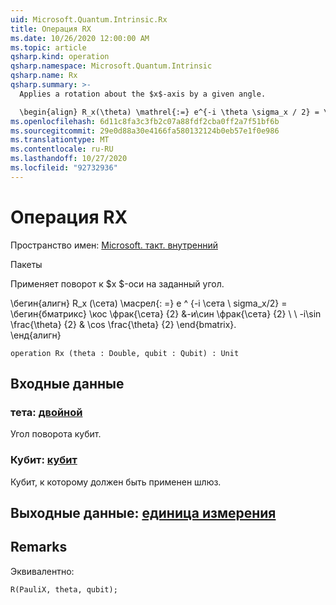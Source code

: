 ```yaml
---
uid: Microsoft.Quantum.Intrinsic.Rx
title: Операция RX
ms.date: 10/26/2020 12:00:00 AM
ms.topic: article
qsharp.kind: operation
qsharp.namespace: Microsoft.Quantum.Intrinsic
qsharp.name: Rx
qsharp.summary: >-
  Applies a rotation about the $x$-axis by a given angle.

  \begin{align} R_x(\theta) \mathrel{:=} e^{-i \theta \sigma_x / 2} = \begin{bmatrix} \cos \frac{\theta}{2} & -i\sin \frac{\theta}{2}  \\\\ -i\sin \frac{\theta}{2} & \cos \frac{\theta}{2} \end{bmatrix}. \end{align}
ms.openlocfilehash: 6d11c8fa3c3fb2c07a88fdf2cba0ff2a7f51bf6b
ms.sourcegitcommit: 29e0d88a30e4166fa580132124b0eb57e1f0e986
ms.translationtype: MT
ms.contentlocale: ru-RU
ms.lasthandoff: 10/27/2020
ms.locfileid: "92732936"
---
```

# <a name="rx-operation"></a>Операция RX

Пространство имен: [Microsoft. такт. внутренний](xref:Microsoft.Quantum.Intrinsic)

Пакеты [](https://nuget.org/packages/)


Применяет поворот к $x $-оси на заданный угол.

\бегин{алигн} R_x (\сета) \масрел{: =} e ^ {-i \сета \ sigma_x/2} = \бегин{бматрикс} \кос \фрак{\сета} {2} &-и\син \фрак{\сета} {2} \\ \\ -i\sin \frac{\theta} {2} & \cos \frac{\theta} {2} \end{bmatrix}.  
\енд{алигн}

```qsharp
operation Rx (theta : Double, qubit : Qubit) : Unit
```


## <a name="input"></a>Входные данные

### <a name="theta--double"></a>тета: [двойной](xref:microsoft.quantum.lang-ref.double)

Угол поворота кубит.


### <a name="qubit--qubit"></a>Кубит: [кубит](xref:microsoft.quantum.lang-ref.qubit)

Кубит, к которому должен быть применен шлюз.



## <a name="output--unit"></a>Выходные данные: [единица измерения](xref:microsoft.quantum.lang-ref.unit)



## <a name="remarks"></a>Remarks

Эквивалентно:

```qsharp
R(PauliX, theta, qubit);
```